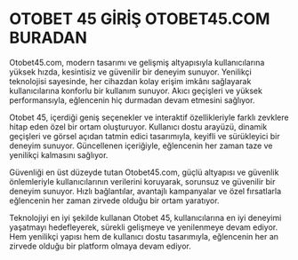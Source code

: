 # OTOBET 45 GİRİŞ OTOBET45.COM BURADAN

Otobet45.com, modern tasarımı ve gelişmiş altyapısıyla kullanıcılarına yüksek hızda, kesintisiz ve güvenilir bir deneyim sunuyor. Yenilikçi teknolojisi sayesinde, her cihazdan kolay erişim imkânı sağlayarak kullanıcılarına konforlu bir kullanım sunuyor. Akıcı geçişleri ve yüksek performansıyla, eğlencenin hiç durmadan devam etmesini sağlıyor.

Otobet 45, içerdiği geniş seçenekler ve interaktif özellikleriyle farklı zevklere hitap eden özel bir ortam oluşturuyor. Kullanıcı dostu arayüzü, dinamik geçişleri ve görsel açıdan tatmin edici tasarımıyla, keyifli ve sürükleyici bir deneyim sunuyor. Güncellenen içeriğiyle, eğlencenin her zaman taze ve yenilikçi kalmasını sağlıyor.

Güvenliği en üst düzeyde tutan Otobet45.com, güçlü altyapısı ve güvenlik önlemleriyle kullanıcılarının verilerini koruyarak, sorunsuz ve güvenilir bir deneyim sunuyor. Hızlı bağlantılar, avantajlı kampanyalar ve özel fırsatlarla eğlencenin her zaman zirvede olduğu bir ortam yaratıyor.

Teknolojiyi en iyi şekilde kullanan Otobet 45, kullanıcılarına en iyi deneyimi yaşatmayı hedefleyerek, sürekli gelişmeye ve yenilenmeye devam ediyor. Hem yenilikçi yapısı hem de kullanıcı dostu tasarımıyla, eğlencenin her an zirvede olduğu bir platform olmaya devam ediyor.
